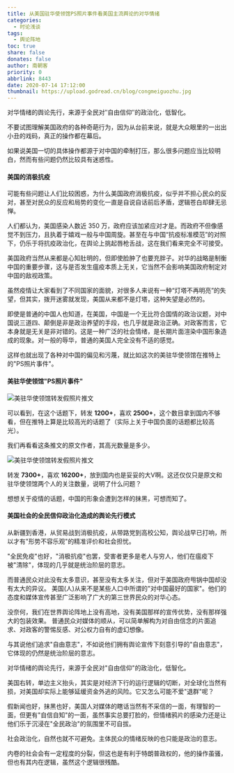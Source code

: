 ```yaml
---
title: 从美国驻华使领馆PS照片事件看美国主流舆论的对华情绪
categories:
  - 时论浅谈
tags:
  - 舆论阵地
toc: true
share: false
donates: false
author: 南朝客
priority: 0
abbrlink: 8443
date: 2020-07-14 17:12:00
thumbnail: https://upload.godread.cn/blog/congmeiguozhu.jpg
---
```


<div class="description">对华情绪的舆论先行，来源于全民对″自由信仰″的政治化，低智化。</div>

<!-- more -->

不要试图理解美国政府的各种奇葩行为，因为从台前来说，就是大众眼里的一出出小丑的戏码，真正的操作都在幕后。

如果说美国一切的具体操作都源于对中国的牵制打压，那么很多问题应当比较明白，然而有些问题仍然比较具有迷惑性。
<br>

#### **美国的消极抗疫**

可能有些问题让人们比较困惑，为什么美国政府消极抗疫，似乎并不担心民众的反对，甚至对民众的反应和局势的变化一直是自说自话前后矛盾，逻辑苍白却肆无忌惮。

人们都认为，美国感染人数近 350 万，政府应该加紧应对才是。而政府不但像感觉不到压力，且执着于嬉戏一般与中国周旋。甚至在与中国“抗疫标准模范”的对照下，仍乐于将抗疫政治化，在舆论上挑起唇枪舌战，这在我们看来完全不可接受。

美国政府当然从来都是心知肚明的，但即使脸肿了也要充胖子。对华的战略是制衡中国的重要步骤，这与是否发生瘟疫本质上无关，它当然不会影响美国政府制定对中国的敌视政策。

虽然疫情让大家看到了不同国家的面貌，对很多人来说有一种“灯塔不再明亮”的失望，但其实，拨开迷雾就发现，美国从来都不是灯塔，这种失望是必然的。

即使是普通的中国人也知道，在美国，中国是一个无比符合国情的政治议题，对中国说三道四、颠倒是非是政治养望的手段，也几乎就是政治正确。对政客而言，它本身就是无关是非对错的。这是一种广泛的社会情绪，是长期片面渲染中国形象造成的现象。对一般的辱华，普通的美国人完全没有不适的感觉。

这样也就出现了各种对中国的偏见和污蔑，就比如这次的美驻华使领馆在推特上的"PS照片事件"。
<br>

#### **美驻华使领馆"PS照片事件"**

![美驻华使领馆转发假照片推文](https://upload.godread.cn/blog/congmeiguozhu_01.jpg)

可以看到，在这个话题下，转发 **1200+**，喜欢  **2500+**，这个数目拿到国内不够看，但在推特上算是比较高光的话题了（实际上关于中国负面的话题都比较高光）。

我们再看看这条推文的原文作者，其高光数量是多少。

![美驻华使领馆转发假照片推文](https://upload.godread.cn/blog/congmeiguozhu_02.jpg)

转发  **7300+**，喜欢  **16200+**，放到国内也是妥妥的大V啊。这还仅仅只是原文和驻华使领馆两个人的关注数量，说明了什么问题？

想想关于疫情的话题，中国的形象会遭到怎样的抹黑，可想而知了。
<br>

#### **美国社会的全民信仰政治化造成的舆论先行模式**

从新疆到香港，从贸易战到消极抗疫，从带路党到高校公知，舆论战早已打响，所以才有"形势不容乐观"的精准评价和社会担忧。

"全民免疫"也好，"消极抗疫"也罢，受害者更多是老人与穷人，他们在瘟疫下被"清除"，体现的几乎就是统治阶层的意志。

而普通民众对此没有太多意识，甚至没有太多关注，但对于美国政府甩锅中国却没有太大的异议。
美国(人)从来不是某些人口中所谓的"对中国最好的国家"。他们的态度和媒体宣传甚至广泛影响了广大的第三世界民众的对华心态。

没奈何，我们在世界舆论阵地上没有高地，没有美国那样的宣传优势，没有那样强大的包装效果。
普通民众对媒体的顺从，可以简单解构为对自由信念的片面追求、对政客的警惕反感、对公权力自有的虚幻想像。

与其说他们追求"自由意志"，不如说他们拥有舆论宣传下刻意引导的"自由意志"，它体现的仍然是统治阶层的意志。

 对华情绪的舆论先行，来源于全民对"自由信仰"的政治化，低智化。

美国右转，单边主义抬头，其实是对经济下行的运行逻辑的切断，对全球化当然有损，对美国却实际上能够延缓资金外逃的风险。它又怎么可能不爱"退群"呢？

假新闻也好，抹黑也好，美国人对媒体的瞎话当然有不采信的一面，有理智的一面，但更有"自信自知"的一面，虽然事实总要打脸的，但情绪鸦片的感染力还是让他们乐于沉浸在"全民政治"的氛围里不可自拔。

社会政治化，自然也就不可避免。主体民众的情绪反映的也只能是政治的意志。

内卷的社会会有一定程度的分裂，但这也是有利于特朗普政权的，他的操作虽骚，但也有其内在逻辑，虽然这个逻辑很残酷。
